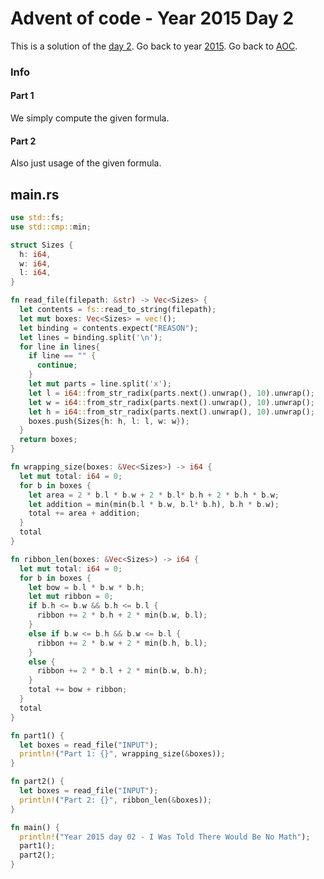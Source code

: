 # Advent of code - Year 2015 Day 2

This is a solution of the [day 2](https://adventofcode.com/2015/day/2). Go back to year [2015](2015.md). Go back to [AOC](../adventofcode.md).

### Info

#### Part 1

We simply compute the given formula.

#### Part 2

Also just usage of the given formula.

## main.rs

```rs
use std::fs;
use std::cmp::min;

struct Sizes {
  h: i64,
  w: i64,
  l: i64,
}

fn read_file(filepath: &str) -> Vec<Sizes> {
  let contents = fs::read_to_string(filepath);
  let mut boxes: Vec<Sizes> = vec!();
  let binding = contents.expect("REASON");
  let lines = binding.split('\n');
  for line in lines{
    if line == "" {
      continue;
    }
    let mut parts = line.split('x');
    let l = i64::from_str_radix(parts.next().unwrap(), 10).unwrap();
    let w = i64::from_str_radix(parts.next().unwrap(), 10).unwrap();
    let h = i64::from_str_radix(parts.next().unwrap(), 10).unwrap();
    boxes.push(Sizes{h: h, l: l, w: w});
  }
  return boxes;
}

fn wrapping_size(boxes: &Vec<Sizes>) -> i64 {
  let mut total: i64 = 0;
  for b in boxes {
    let area = 2 * b.l * b.w + 2 * b.l* b.h + 2 * b.h * b.w;
    let addition = min(min(b.l * b.w, b.l* b.h), b.h * b.w);
    total += area + addition;
  }
  total
}

fn ribbon_len(boxes: &Vec<Sizes>) -> i64 {
  let mut total: i64 = 0;
  for b in boxes {
    let bow = b.l * b.w * b.h;
    let mut ribbon = 0;
    if b.h <= b.w && b.h <= b.l {
      ribbon += 2 * b.h + 2 * min(b.w, b.l);
    }
    else if b.w <= b.h && b.w <= b.l {
      ribbon += 2 * b.w + 2 * min(b.h, b.l);
    }
    else {
      ribbon += 2 * b.l + 2 * min(b.w, b.h);
    }
    total += bow + ribbon;
  }
  total
}

fn part1() {
  let boxes = read_file("INPUT");
  println!("Part 1: {}", wrapping_size(&boxes));
}

fn part2() {
  let boxes = read_file("INPUT");
  println!("Part 2: {}", ribbon_len(&boxes));
}

fn main() {
  println!("Year 2015 day 02 - I Was Told There Would Be No Math");
  part1();
  part2();
}
```

